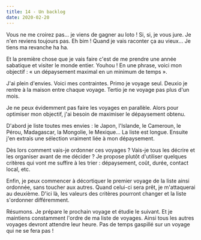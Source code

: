 ```yaml
---
title: 14 - Un backlog
date: 2020-02-20
---
```


Vous ne me croirez pas... je viens de gagner au loto ! Si, si, je vous jure. Je n'en reviens toujours pas. Eh bim ! Quand je vais raconter ça au vieux... Je tiens ma revanche ha ha.

Et la première chose que je vais faire c'est de me prendre une année sabatique et visiter le monde entier. Youhou !
En une phrase, voici mon objectif : « un dépaysement maximal en un minimum de temps ».

J'ai plein d'envies. Voici mes contraintes.
Primo je voyage seul.
Deuxio je rentre à la maison entre chaque voyage.
Tertio je ne voyage pas plus d'un mois.

Je ne peux évidemment pas faire les voyages en parallèle. Alors pour optimiser mon objectif, j'ai besoin de maximiser le dépaysement obtenu.

D'abord je liste toutes mes envies : le Japon, l'Islande, le Cameroun, le Pérou, Madagascar, la Mongolie, le Mexique... La liste est longue.
Ensuite j'en extrais une sélection vraiment liée à mon dépaysement.

Dès lors comment vais-je ordonner ces voyages ? Vais-je tous les décrire et les organiser avant de me décider ?
Je propose plutôt d'utiliser quelques critères qui vont me suffire à les trier : dépaysement, coût, durée, contact local, etc.

Enfin, je peux commencer à décortiquer le premier voyage de la liste ainsi ordonnée, sans toucher aux autres. Quand celui-ci sera prêt, je m'attaquerai au deuxième. D'ici là, les valeurs des critères pourront changer et la liste s'ordonner différemment.

Résumons. Je prépare le prochain voyage et étudie le suivant. Et je maintiens constamment l'ordre de ma liste de voyages. Ainsi tous les autres voyages devront attendre leur heure. Pas de temps gaspillé sur un voyage qui ne se fera pas !